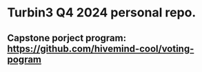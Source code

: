 # Turbin3 Q4 2024 personal repo.

## Capstone porject program: https://github.com/hivemind-cool/voting-pogram
